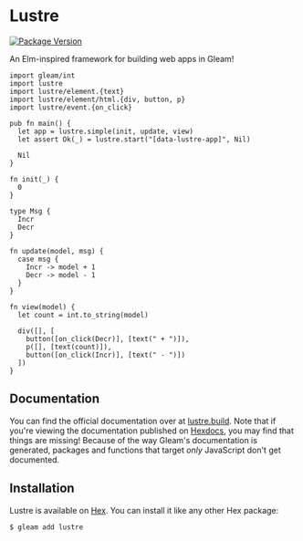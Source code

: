 # Lustre

[![Package Version](https://img.shields.io/hexpm/v/lustre)](https://hex.pm/packages/lustre)

An Elm-inspired framework for building web apps in Gleam!

```gleam
import gleam/int
import lustre
import lustre/element.{text}
import lustre/element/html.{div, button, p}
import lustre/event.{on_click}

pub fn main() {
  let app = lustre.simple(init, update, view)
  let assert Ok(_) = lustre.start("[data-lustre-app]", Nil)

  Nil
}

fn init(_) {
  0
}

type Msg {
  Incr
  Decr
}

fn update(model, msg) {
  case msg {
    Incr -> model + 1
    Decr -> model - 1
  }
}

fn view(model) {
  let count = int.to_string(model)

  div([], [
    button([on_click(Decr)], [text(" + ")]),
    p([], [text(count)]),
    button([on_click(Incr)], [text(" - ")])
  ])
}
```

## Documentation

You can find the official documentation over at [lustre.build](lustre.build). Note
that if you're viewing the documentation published on [Hexdocs](https://hexdocs.pm/lustre/index.html),
you may find that things are missing! Because of the way Gleam's documentation is
generated, packages and functions that target _only_ JavaScript don't get documented.

## Installation

Lustre is available on [Hex](https://hex.pm/packages/lustre). You can install
it like any other Hex package:

```sh
$ gleam add lustre
```
